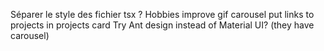 Séparer le style des fichier tsx ?
Hobbies improve gif carousel
put links to projects in projects card
Try Ant design instead of Material UI? (they have carousel)